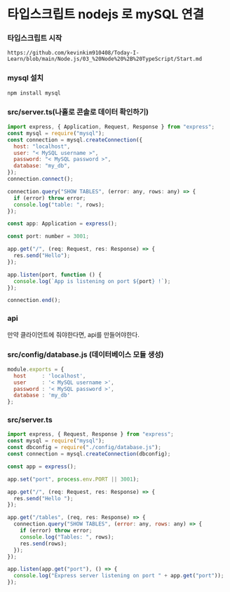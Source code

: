 # 타입스크립트 nodejs 로 mySQL 연결

### 타입스크립트 시작 
```https://github.com/kevinkim910408/Today-I-Learn/blob/main/Node.js/03_%20Node%20%2B%20TypeScript/Start.md```

### mysql 설치
```npm install mysql```

### src/server.ts(나홀로 콘솔로 데이터 확인하기)
```js
import express, { Application, Request, Response } from "express";
const mysql = require("mysql");
const connection = mysql.createConnection({
  host: "localhost",
  user: "< MySQL username >",
  password: "< MySQL password >",
  database: "my_db",
});
connection.connect();

connection.query("SHOW TABLES", (error: any, rows: any) => {
  if (error) throw error;
  console.log("table: ", rows);
});

const app: Application = express();

const port: number = 3001;

app.get("/", (req: Request, res: Response) => {
  res.send("Hello");
});

app.listen(port, function () {
  console.log(`App is listening on port ${port} !`);
});

connection.end();
```

### api
만약 클라이언트에 줘야한다면, api를 만들어야한다.

### src/config/database.js (데이터베이스 모듈 생성)
```js
module.exports = {
  host     : 'localhost',
  user     : '< MySQL username >',
  password : '< MySQL password >',
  database : 'my_db'
};
```

### src/server.ts
```js
import express, { Request, Response } from "express";
const mysql = require("mysql");
const dbconfig = require("./config/database.js");
const connection = mysql.createConnection(dbconfig);

const app = express();

app.set("port", process.env.PORT || 3001);

app.get("/", (req: Request, res: Response) => {
  res.send("Hello ");
});

app.get("/tables", (req, res: Response) => {
  connection.query("SHOW TABLES", (error: any, rows: any) => {
    if (error) throw error;
    console.log("Tables: ", rows);
    res.send(rows);
  });
});

app.listen(app.get("port"), () => {
  console.log("Express server listening on port " + app.get("port"));
});
```
